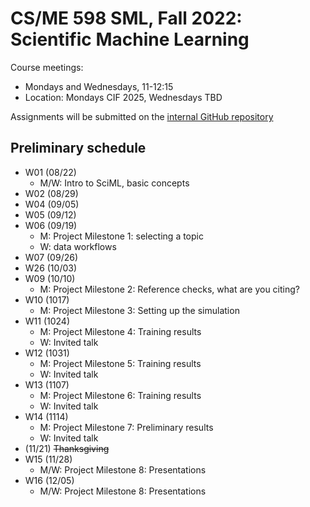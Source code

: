 # CS/ME 598 SML, Fall 2022: Scientific Machine Learning

Course meetings:
* Mondays and Wednesdays, 11-12:15
* Location: Mondays CIF 2025, Wednesdays TBD

Assignments will be submitted on the [internal GitHub repository](https://github.com/lukeolson-group/598sml-f22-internal)

## Preliminary schedule

- W01 (08/22)
  - M/W: Intro to SciML, basic concepts
- W02 (08/29)
- W04 (09/05)
- W05 (09/12)
- W06 (09/19)
  - M: Project Milestone 1: selecting a topic
  - W: data workflows
- W07 (09/26)
- W26 (10/03)
- W09 (10/10)
  - M: Project Milestone 2: Reference checks, what are you citing?
- W10 (1017)
  - M: Project Milestone 3: Setting up the simulation
- W11 (1024)
  - M: Project Milestone 4: Training results
  - W: Invited talk
- W12 (1031)
  - M: Project Milestone 5: Training results
  - W: Invited talk
- W13 (1107)
  - M: Project Milestone 6: Training results
  - W: Invited talk
- W14 (1114)
  - M: Project Milestone 7: Preliminary results
  - W: Invited talk
- (11/21) ~~Thanksgiving~~
- W15 (11/28)
  - M/W: Project Milestone 8: Presentations
- W16 (12/05)
  - M/W: Project Milestone 8: Presentations
